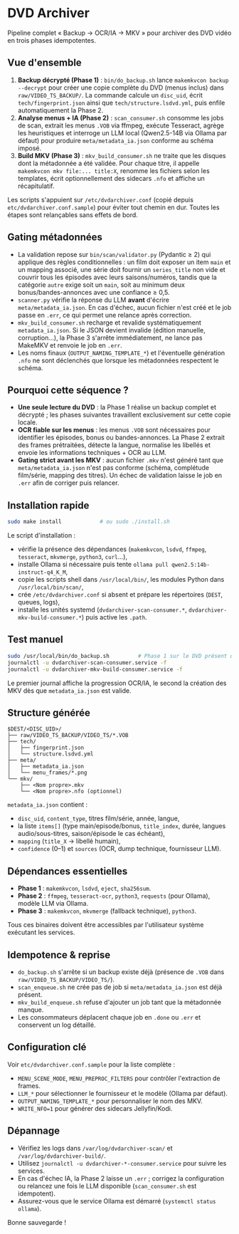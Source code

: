 # DVD Archiver

Pipeline complet « Backup → OCR/IA → MKV » pour archiver des DVD vidéo en trois phases idempotentes.

## Vue d'ensemble

1. **Backup décrypté (Phase 1)** : `bin/do_backup.sh` lance `makemkvcon backup --decrypt` pour créer une copie complète du DVD (menus inclus) dans `raw/VIDEO_TS_BACKUP/`. La commande calcule un `disc_uid`, écrit `tech/fingerprint.json` ainsi que `tech/structure.lsdvd.yml`, puis enfile automatiquement la Phase 2.
2. **Analyse menus + IA (Phase 2)** : `scan_consumer.sh` consomme les jobs de scan, extrait les menus `.VOB` via ffmpeg, exécute Tesseract, agrège les heuristiques et interroge un LLM local (Qwen2.5-14B via Ollama par défaut) pour produire `meta/metadata_ia.json` conforme au schéma imposé.
3. **Build MKV (Phase 3)** : `mkv_build_consumer.sh` ne traite que les disques dont la métadonnée a été validée. Pour chaque titre, il appelle `makemkvcon mkv file:... title:X`, renomme les fichiers selon les templates, écrit optionnellement des sidecars `.nfo` et affiche un récapitulatif.

Les scripts s'appuient sur `/etc/dvdarchiver.conf` (copié depuis `etc/dvdarchiver.conf.sample`) pour éviter tout chemin en dur. Toutes les étapes sont relançables sans effets de bord.

## Gating métadonnées

- La validation repose sur `bin/scan/validator.py` (Pydantic ≥ 2) qui applique des règles conditionnelles : un film doit exposer un item `main` et un mapping associé, une série doit fournir un `series_title` non vide et couvrir tous les épisodes avec leurs saisons/numéros, tandis que la catégorie `autre` exige soit un `main`, soit au minimum deux bonus/bandes-annonces avec une confiance ≥ 0,5.
- `scanner.py` vérifie la réponse du LLM **avant** d'écrire `meta/metadata_ia.json`. En cas d'échec, aucun fichier n'est créé et le job passe en `.err`, ce qui permet une relance après correction.
- `mkv_build_consumer.sh` recharge et revalide systématiquement `metadata_ia.json`. Si le JSON devient invalide (édition manuelle, corruption…), la Phase 3 s'arrête immédiatement, ne lance pas MakeMKV et renvoie le job en `.err`.
- Les noms finaux (`OUTPUT_NAMING_TEMPLATE_*`) et l'éventuelle génération `.nfo` ne sont déclenchés que lorsque les métadonnées respectent le schéma.

## Pourquoi cette séquence ?

- **Une seule lecture du DVD** : la Phase 1 réalise un backup complet et décrypté ; les phases suivantes travaillent exclusivement sur cette copie locale.
- **OCR fiable sur les menus** : les menus `.VOB` sont nécessaires pour identifier les épisodes, bonus ou bandes-annonces. La Phase 2 extrait des frames prétraitées, détecte la langue, normalise les libellés et envoie les informations techniques + OCR au LLM.
- **Gating strict avant les MKV** : aucun fichier `.mkv` n'est généré tant que `meta/metadata_ia.json` n'est pas conforme (schéma, complétude film/série, mapping des titres). Un échec de validation laisse le job en `.err` afin de corriger puis relancer.

## Installation rapide

```bash
sudo make install            # ou sudo ./install.sh
```

Le script d'installation :

- vérifie la présence des dépendances (`makemkvcon`, `lsdvd`, `ffmpeg`, `tesseract`, `mkvmerge`, `python3`, `curl`...),
- installe Ollama si nécessaire puis tente `ollama pull qwen2.5:14b-instruct-q4_K_M`,
- copie les scripts shell dans `/usr/local/bin/`, les modules Python dans `/usr/local/bin/scan/`,
- crée `/etc/dvdarchiver.conf` si absent et prépare les répertoires (`DEST`, queues, logs),
- installe les unités systemd (`dvdarchiver-scan-consumer.*`, `dvdarchiver-mkv-build-consumer.*`) puis active les `.path`.

## Test manuel

```bash
sudo /usr/local/bin/do_backup.sh         # Phase 1 sur le DVD présent dans le lecteur
journalctl -u dvdarchiver-scan-consumer.service -f
journalctl -u dvdarchiver-mkv-build-consumer.service -f
```

Le premier journal affiche la progression OCR/IA, le second la création des MKV dès que `metadata_ia.json` est valide.

## Structure générée

```
$DEST/<DISC_UID>/
├── raw/VIDEO_TS_BACKUP/VIDEO_TS/*.VOB
├── tech/
│   ├── fingerprint.json
│   └── structure.lsdvd.yml
├── meta/
│   ├── metadata_ia.json
│   └── menu_frames/*.png
└── mkv/
    ├── <Nom propre>.mkv
    └── <Nom propre>.nfo (optionnel)
```

`metadata_ia.json` contient :

- `disc_uid`, `content_type`, titres film/série, année, langue,
- la liste `items[]` (type main/episode/bonus, `title_index`, durée, langues audio/sous-titres, saison/épisode le cas échéant),
- `mapping` (`title_X` → libellé humain),
- `confidence` (0–1) et `sources` (OCR, dump technique, fournisseur LLM).

## Dépendances essentielles

- **Phase 1** : `makemkvcon`, `lsdvd`, `eject`, `sha256sum`.
- **Phase 2** : `ffmpeg`, `tesseract-ocr`, `python3`, `requests` (pour Ollama), modèle LLM via Ollama.
- **Phase 3** : `makemkvcon`, `mkvmerge` (fallback technique), `python3`.

Tous ces binaires doivent être accessibles par l'utilisateur système exécutant les services.

## Idempotence & reprise

- `do_backup.sh` s'arrête si un backup existe déjà (présence de `.VOB` dans `raw/VIDEO_TS_BACKUP/VIDEO_TS/`).
- `scan_enqueue.sh` ne crée pas de job si `meta/metadata_ia.json` est déjà présent.
- `mkv_build_enqueue.sh` refuse d'ajouter un job tant que la métadonnée manque.
- Les consommateurs déplacent chaque job en `.done` ou `.err` et conservent un log détaillé.

## Configuration clé

Voir `etc/dvdarchiver.conf.sample` pour la liste complète :

- `MENU_SCENE_MODE`, `MENU_PREPROC_FILTERS` pour contrôler l'extraction de frames.
- `LLM_*` pour sélectionner le fournisseur et le modèle (Ollama par défaut).
- `OUTPUT_NAMING_TEMPLATE_*` pour personnaliser le nom des MKV.
- `WRITE_NFO=1` pour générer des sidecars Jellyfin/Kodi.

## Dépannage

- Vérifiez les logs dans `/var/log/dvdarchiver-scan/` et `/var/log/dvdarchiver-build/`.
- Utilisez `journalctl -u dvdarchiver-*-consumer.service` pour suivre les services.
- En cas d'échec IA, la Phase 2 laisse un `.err` ; corrigez la configuration ou relancez une fois le LLM disponible (`scan_consumer.sh` est idempotent).
- Assurez-vous que le service Ollama est démarré (`systemctl status ollama`).

Bonne sauvegarde !
